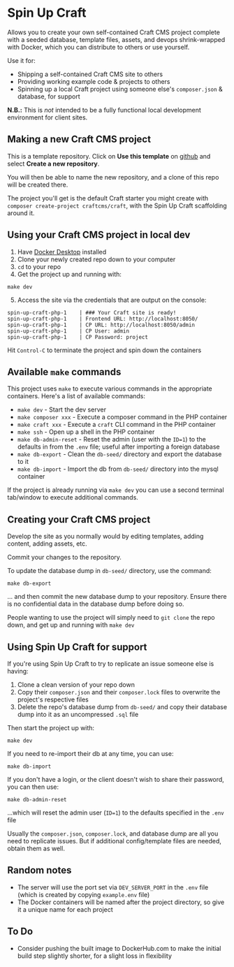 # Spin Up Craft

Allows you to create your own self-contained Craft CMS project complete with a seeded database, template files, assets, and devops shrink-wrapped with Docker, which you can distribute to others or use yourself.

Use it for:
- Shipping a self-contained Craft CMS site to others
- Providing working example code & projects to others
- Spinning up a local Craft project using someone else's `composer.json` & database, for support

**N.B.:** This is _not_ intended to be a fully functional local development environment for client sites.

## Making a new Craft CMS project

This is a template repository. Click on **Use this template** on [github](https://github.com/nystudio107/spin-up-craft) and select **Create a new repository**.

You will then be able to name the new repository, and a clone of this repo will be created there.

The project you'll get is the default Craft starter you might create with `composer create-project craftcms/craft`, with the Spin Up Craft scaffolding around it.

## Using your Craft CMS project in local dev

1. Have [Docker Desktop](https://www.docker.com/products/docker-desktop/) installed
2. Clone your newly created repo down to your computer
3. `cd` to your repo
4. Get the project up and running with:
```
make dev
```
5. Access the site via the credentials that are output on the console:

```
spin-up-craft-php-1    | ### Your Craft site is ready!
spin-up-craft-php-1    | Frontend URL: http://localhost:8050/
spin-up-craft-php-1    | CP URL: http://localhost:8050/admin
spin-up-craft-php-1    | CP User: admin
spin-up-craft-php-1    | CP Password: project
```

Hit `Control-C` to terminate the project and spin down the containers

## Available `make` commands

This project uses `make` to execute various commands in the appropriate containers. Here's a list of available commands:

* `make dev` - Start the dev server
* `make composer xxx` - Execute a composer command in the PHP container
* `make craft xxx` - Execute a `craft` CLI command in the PHP container
* `make ssh` - Open up a shell in the PHP container
* `make db-admin-reset` - Reset the admin (user with the `ID=1`) to the defaults in from the `.env` file; useful after importing a foreign database
* `make db-export` - Clean the `db-seed/` directory and export the database to it
* `make db-import` - Import the db from `db-seed/` directory into the mysql container

If the project is already running via `make dev` you can use a second terminal tab/window to execute additional commands.

## Creating your Craft CMS project

Develop the site as you normally would by editing templates, adding content, adding assets, etc.

Commit your changes to the repository.

To update the database dump in `db-seed/` directory, use the command:
```
make db-export
```
... and then commit the new database dump to your repository. Ensure there is no confidential data in the database dump before doing so.

People wanting to use the project will simply need to `git clone` the repo down, and get up and running with `make dev`

## Using Spin Up Craft for support

If you're using Spin Up Craft to try to replicate an issue someone else is having:

1. Clone a clean version of your repo down
2. Copy their `composer.json` and their `composer.lock` files to overwrite the project's respective files
3. Delete the repo's database dump from `db-seed/` and copy their database dump into it as an uncompressed `.sql` file

Then start the project up with:
```
make dev
```

If you need to re-import their db at any time, you can use:
```
make db-import
```

If you don't have a login, or the client doesn't wish to share their password, you can then use:
```
make db-admin-reset
```

...which will reset the admin user (`ID=1`) to the defaults specified in the `.env` file

Usually the `composer.json`, `composer.lock`, and database dump are all you need to replicate issues. But if additional config/template files are needed, obtain them as well.


## Random notes

- The server will use the port set via `DEV_SERVER_PORT` in the `.env` file (which is created by copying `example.env` file)
- The Docker containers will be named after the project directory, so give it a unique name for each project

## To Do

- Consider pushing the built image to DockerHub.com to make the initial build step slightly shorter, for a slight loss in flexibility

